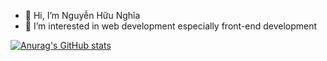 - 👋 Hi, I’m Nguyễn Hữu Nghĩa
- 👀 I’m interested in web development especially front-end development

[![Anurag's GitHub stats](https://github-readme-stats.vercel.app/api?username=nguyenhnghia)](https://github.com/anuraghazra/github-readme-stats)
<!---
nguyenhnghia/nguyenhnghia is a ✨ special ✨ repository because its `README.md` (this file) appears on your GitHub profile.
You can click the Preview link to take a look at your changes.
--->
